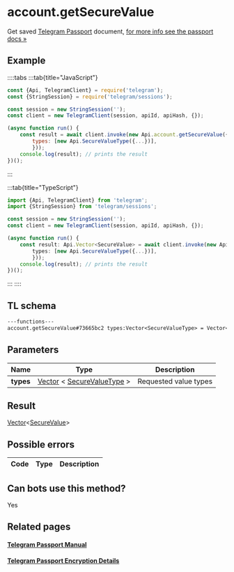 # account.getSecureValue

Get saved [Telegram Passport](https://core.telegram.org/passport) document, [for more info see the passport docs »](https://core.telegram.org/passport/encryption#encryption)

## Example

::::tabs
:::tab{title="JavaScript"}

```js
const {Api, TelegramClient} = require('telegram');
const {StringSession} = require('telegram/sessions');

const session = new StringSession('');
const client = new TelegramClient(session, apiId, apiHash, {});

(async function run() {
    const result = await client.invoke(new Api.account.getSecureValue({
		types: [new Api.SecureValueType({...})],
		}));
    console.log(result); // prints the result
})();

```

:::

:::tab{title="TypeScript"}

```ts
import {Api, TelegramClient} from 'telegram';
import {StringSession} from 'telegram/sessions';

const session = new StringSession('');
const client = new TelegramClient(session, apiId, apiHash, {});

(async function run() {
    const result: Api.Vector<SecureValue> = await client.invoke(new Api.account.getSecureValue({
		types: [new Api.SecureValueType({...})],
		}));
    console.log(result); // prints the result
})();

```

:::
::::

## TL schema

```txt
---functions---
account.getSecureValue#73665bc2 types:Vector<SecureValueType> = Vector<SecureValue>;
```

## Parameters

|   Name    | Type                                                                                                                      | Description           |
| :-------: | ------------------------------------------------------------------------------------------------------------------------- | --------------------- |
| **types** | [Vector](https://core.telegram.org/type/Vector%20t) < [SecureValueType](https://core.telegram.org/type/SecureValueType) > | Requested value types |

## Result

[Vector](https://core.telegram.org/type/Vector%20t)<[SecureValue](https://core.telegram.org/type/SecureValue)>

## Possible errors

| Code | Type | Description |
| :--: | ---- | ----------- |

## Can bots use this method?

Yes

## Related pages

#### [Telegram Passport Manual](https://core.telegram.org/passport)

#### [Telegram Passport Encryption Details](https://core.telegram.org/passport/encryption)
